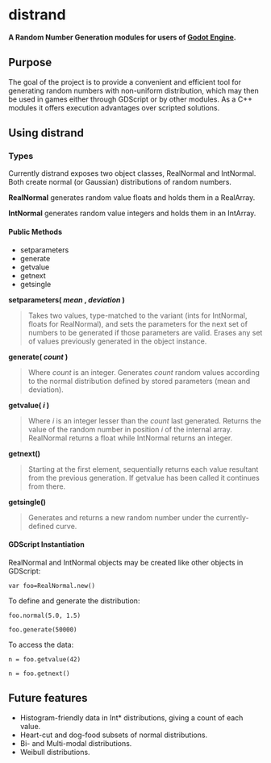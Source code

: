 # distrand

**A Random Number Generation modules for users of [Godot Engine](http://godotengine.org/).**

## Purpose

The goal of the project is to provide a convenient and efficient tool for 
generating random numbers with non-uniform distribution, which may then be used 
in games either through GDScript or by other modules. As a C++ modules it offers
execution advantages over scripted solutions.

## Using distrand

### Types

Currently distrand exposes two object classes, RealNormal and IntNormal. Both 
create normal (or Gaussian) distributions of random numbers.

**RealNormal** generates random value floats and holds them in a RealArray.

**IntNormal** generates random value integers and holds them in an IntArray.

#### Public Methods ####

* setparameters
* generate
* getvalue
* getnext
* getsingle

**setparameters( _mean_ , _deviation_ )**

> Takes two values, type-matched to the variant (ints for IntNormal, floats for 
> RealNormal), and sets the parameters for the next set of numbers to be 
> generated if those parameters are valid. Erases any set of values previously 
> generated in the object instance.

**generate( _count_ )**

> Where _count_ is an integer. Generates _count_ random values according to the
> normal distribution defined by stored parameters (mean and deviation).

**getvalue( _i_ )**

> Where _i_ is an integer lesser than the _count_ last generated. Returns the 
> value of the random number in position _i_ of the internal array. RealNormal 
> returns a float while IntNormal returns an integer.

**getnext()**

> Starting at the first element, sequentially returns each value resultant from 
> the previous generation. If getvalue has been called it continues from there.

**getsingle()**

> Generates and returns a new random number under the currently-defined curve.

#### GDScript Instantiation ####

RealNormal and IntNormal objects may be created like other objects in GDScript:

`var foo=RealNormal.new()`

To define and generate the distribution:

`foo.normal(5.0, 1.5)`

`foo.generate(50000)`

To access the data:

`n = foo.getvalue(42)`

`n = foo.getnext()`

## Future features

* Histogram-friendly data in Int* distributions, giving a count of each value.
* Heart-cut and dog-food subsets of normal distributions.
* Bi- and Multi-modal distributions.
* Weibull distributions.
